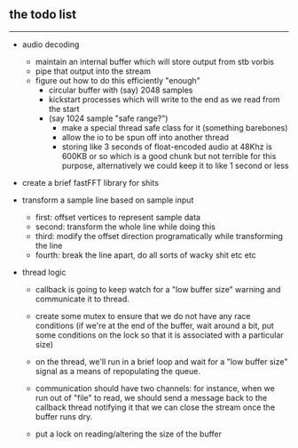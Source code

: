 ## the todo list
---

- audio decoding
  - maintain an internal buffer which will store output from stb vorbis
  - pipe that output into the stream
  - figure out how to do this efficiently "enough"
    - circular buffer with (say) 2048 samples
    - kickstart processes which will write to the end as we read from the start
    - (say 1024 sample "safe range?")
      - make a special thread safe class for it (something barebones)
      - allow the io to be spun off into another thread
      - storing like 3 seconds of float-encoded audio at 48Khz is 600KB or so
        which is a good chunk but not terrible for this purpose, alternatively
        we could keep it to like 1 second or less

- create a brief fastFFT library for shits
- transform a sample line based on sample input
  - first: offset vertices to represent sample data
  - second: transform the whole line while doing this
  - third: modify the offset direction programatically while transforming the line
  - fourth: break the line apart, do all sorts of wacky shit etc etc


- thread logic
  - callback is going to keep watch for a "low buffer size" warning and communicate it to thread.
  - create some mutex to ensure that we do not have any race conditions (if we're at the end of the buffer, wait around a bit, put some conditions on the lock so that it is associated with a particular size)
  - on the thread, we'll run in a brief loop and wait for a "low buffer size" signal as a means of repopulating the queue.
  - communication should have two channels: for instance, when we run out of "file" to read, we should send a message back to the callback thread notifying it that we can close the stream once the buffer runs dry.

  - put a lock on reading/altering the size of the buffer